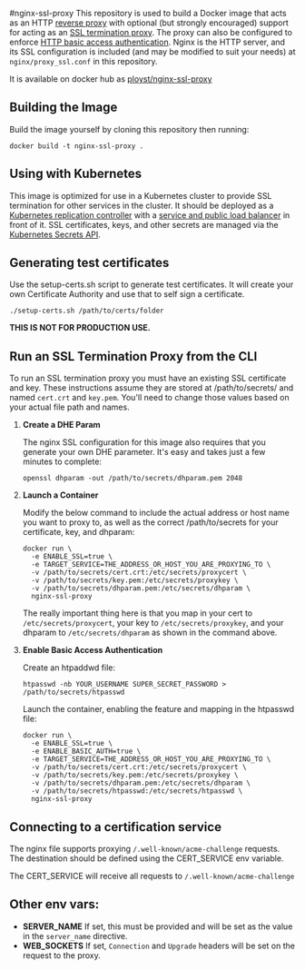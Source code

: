 #nginx-ssl-proxy
This repository is used to build a Docker image that acts as an HTTP [reverse proxy](http://en.wikipedia.org/wiki/Reverse_proxy) with optional (but strongly encouraged) support for acting as an [SSL termination proxy](http://en.wikipedia.org/wiki/SSL_termination_proxy). The proxy can also be configured to enforce [HTTP basic access authentication](http://en.wikipedia.org/wiki/Basic_access_authentication). Nginx is the HTTP server, and its SSL configuration is included (and may be modified to suit your needs) at `nginx/proxy_ssl.conf` in this repository.

It is available on docker hub as [ployst/nginx-ssl-proxy](https://hub.docker.com/r/ployst/nginx-ssl-proxy)

## Building the Image
Build the image yourself by cloning this repository then running:

```shell
docker build -t nginx-ssl-proxy .
```

## Using with Kubernetes
This image is optimized for use in a Kubernetes cluster to provide SSL termination for other services in the cluster. It should be deployed as a [Kubernetes replication controller](https://github.com/GoogleCloudPlatform/kubernetes/blob/master/docs/replication-controller.md) with a [service and public load balancer](https://github.com/GoogleCloudPlatform/kubernetes/blob/master/docs/services.md) in front of it. SSL certificates, keys, and other secrets are managed via the [Kubernetes Secrets API](https://github.com/GoogleCloudPlatform/kubernetes/blob/master/docs/design/secrets.md).

## Generating test certificates

Use the setup-certs.sh script to generate test certificates. It will create your own Certificate Authority and
use that to self sign a certificate.

    ./setup-certs.sh /path/to/certs/folder

**THIS IS NOT FOR PRODUCTION USE.**

## Run an SSL Termination Proxy from the CLI
To run an SSL termination proxy you must have an existing SSL certificate and key. These instructions assume they are stored at /path/to/secrets/ and named `cert.crt` and `key.pem`. You'll need to change those values based on your actual file path and names.

1. **Create a DHE Param**

    The nginx SSL configuration for this image also requires that you generate your own DHE parameter. It's easy and takes just a few minutes to complete:

    ```shell
    openssl dhparam -out /path/to/secrets/dhparam.pem 2048
    ```

2. **Launch a Container**

    Modify the below command to include the actual address or host name you want to proxy to, as well as the correct /path/to/secrets for your certificate, key, and dhparam:

    ```shell
    docker run \
      -e ENABLE_SSL=true \
      -e TARGET_SERVICE=THE_ADDRESS_OR_HOST_YOU_ARE_PROXYING_TO \
      -v /path/to/secrets/cert.crt:/etc/secrets/proxycert \
      -v /path/to/secrets/key.pem:/etc/secrets/proxykey \
      -v /path/to/secrets/dhparam.pem:/etc/secrets/dhparam \
      nginx-ssl-proxy
    ```
    The really important thing here is that you map in your cert to `/etc/secrets/proxycert`, your key to `/etc/secrets/proxykey`, and your dhparam to `/etc/secrets/dhparam` as shown in the command above.

3. **Enable Basic Access Authentication**

    Create an htpaddwd file:

    ```shell
    htpasswd -nb YOUR_USERNAME SUPER_SECRET_PASSWORD > /path/to/secrets/htpasswd
    ```

    Launch the container, enabling the feature and mapping in the htpasswd file:

    ```shell
    docker run \
      -e ENABLE_SSL=true \
      -e ENABLE_BASIC_AUTH=true \
      -e TARGET_SERVICE=THE_ADDRESS_OR_HOST_YOU_ARE_PROXYING_TO \
      -v /path/to/secrets/cert.crt:/etc/secrets/proxycert \
      -v /path/to/secrets/key.pem:/etc/secrets/proxykey \
      -v /path/to/secrets/dhparam.pem:/etc/secrets/dhparam \
      -v /path/to/secrets/htpasswd:/etc/secrets/htpasswd \
      nginx-ssl-proxy
    ```

 ## Connecting to a certification service

 The nginx file supports proxying `/.well-known/acme-challenge` requests. The
 destination should be defined using the CERT_SERVICE env variable.

 The CERT_SERVICE will receive all requests to `/.well-known/acme-challenge`

 ## Other env vars:

  - **SERVER_NAME**
    If set, this must be provided and will be set as the value in the
    `server_name` directive.
  - **WEB_SOCKETS**
    If set, `Connection` and `Upgrade` headers will be set on the request to
    the proxy.
